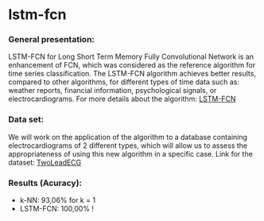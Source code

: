 # lstm-fcn

### General presentation:
LSTM-FCN for Long Short Term Memory Fully Convolutional Network is an enhancement of FCN, which was considered as the reference algorithm for time series classification. The LSTM-FCN algorithm achieves better results, compared to other algorithms, for different types of time data such as: weather reports, financial information, psychological signals, or electrocardiograms. For more details about the algorithm: [LSTM-FCN](https://ieeexplore.ieee.org/stamp/stamp.jsp?tp=&arnumber=8141873)

### Data set:
We will work on the application of the algorithm to a database containing electrocardiograms of 2 different types, which will allow us to assess the appropriateness of using this new algorithm in a specific case.
Link for the dataset: [TwoLeadECG](http://timeseriesclassification.com/description.php?Dataset=TwoLeadECG)

### Results (Acuracy):
- k-NN: 93,06% for k = 1 
- LSTM-FCN: 100,00% !
